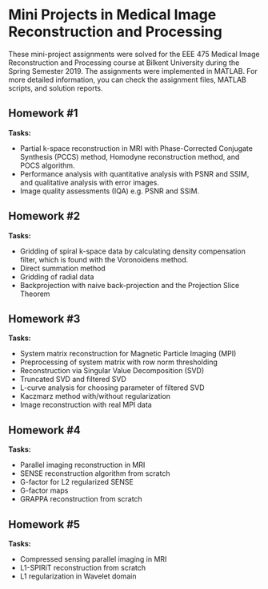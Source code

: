 # Mini Projects in Medical Image Reconstruction and Processing 

These mini-project assignments were solved for the EEE 475 Medical Image Reconstruction and Processing course at Bilkent University during the Spring Semester 2019. The assignments were implemented in MATLAB. For more detailed information, you can check the assignment files, MATLAB scripts, and solution reports.

## Homework #1
  **Tasks:** 
- Partial k-space reconstruction in MRI with Phase-Corrected Conjugate Synthesis (PCCS) method, Homodyne reconstruction method, and POCS algorithm. 
- Performance analysis with quantitative analysis with PSNR and SSIM, and qualitative analysis with error images. 
- Image quality assessments (IQA) e.g. PSNR and SSIM.

## Homework #2
  **Tasks:** 
- Gridding of spiral k-space data by calculating density compensation filter, which is found with the Voronoidens method.
- Direct summation method
- Gridding of radial data
- Backprojection with naive back-projection and the Projection Slice Theorem

## Homework #3
  **Tasks:** 
- System matrix reconstruction for Magnetic Particle Imaging (MPI)
- Preprocessing of system matrix with row norm thresholding
- Reconstruction via Singular Value Decomposition (SVD)
- Truncated SVD and filtered SVD
- L-curve analysis for choosing parameter of filtered SVD
- Kaczmarz method with/without regularization
- Image reconstruction with real MPI data

## Homework #4
  **Tasks:** 
- Parallel imaging reconstruction in MRI
- SENSE reconstruction algorithm from scratch
- G-factor for L2 regularized SENSE
- G-factor maps
- GRAPPA reconstruction from scratch

## Homework #5
  **Tasks:** 
- Compressed sensing parallel imaging in MRI
- L1-SPIRiT reconstruction from scratch
- L1 regularization in Wavelet domain
